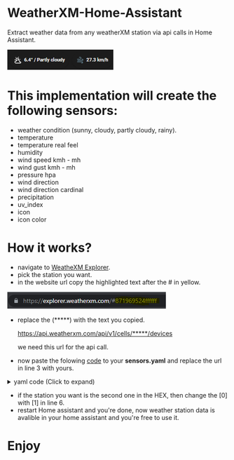 # WeatherXM-Home-Assistant
Extract weather data from any weatherXM station via api calls in Home Assistant.

![Alt text](imgs/ha-img1.png "link")

# This implementation will create the following sensors:
* weather condition (sunny, cloudy, partly cloudy, rainy).
* temperature
* temperature real feel
* humidity
* wind speed kmh - mh
* wind gust kmh - mh
* pressure hpa
* wind direction
* wind direction cardinal
* precipitation
* uv_index
* icon 
* icon color

# How it works?
* navigate to [WeatheXM Explorer](https://explorer.weatherxm.com/).
* pick the station you want.
* in the website url copy the highlighted text after the # in yellow.

![Alt text](imgs/link.png "link")

* replace the (*****) with the text you copied.

  https://api.weatherxm.com/api/v1/cells/*****/devices

  we need this url for the api call.
* now paste the folowing [code](sensors.yaml) to your **sensors.yaml** and replace the url in line 3 with yours.
<details>
  <summary> yaml code (Click to expand)</summary>
  
* paste this code to your **sensors.yaml**
  
  ```
 - platform: rest
  name: "weatherxm_sensor"
  resource: https://api.weatherxm.com/api/v1/cells/*****/devices
  scan_interval: 300
  value_template: "{{ value_json.value }}"
  json_attributes_path: $.[0].current_weather
  json_attributes:
    - temperature
    - feels_like
    - humidity
    - icon  
    - precipitation
    - pressure
    - uv_index
    - wind_direction
    - wind_gust
    - wind_speed

- platform: template
  sensors:
    weatherxm_temperature:
      value_template: "{{ state_attr('sensor.weatherxm_sensor', 'temperature')|round(2)}}"
      device_class: temperature
      unit_of_measurement: "°C"

- platform: template
  sensors:
    weatherxm_feels_like:
      value_template: "{{ state_attr('sensor.weatherxm_sensor', 'feels_like')|round(2)}}"
      device_class: temperature
      unit_of_measurement: "°C"

- platform: template
  sensors:
    weatherxm_humidity:
      value_template: "{{ state_attr('sensor.weatherxm_sensor', 'humidity')|round(2)}}"
      device_class: humidity
      unit_of_measurement: "°%"

- platform: template
  sensors:
    weatherxm_wind_speed_kmh:
      value_template: "{{ (state_attr('sensor.weatherxm_sensor', 'wind_speed') |float * 3.6) |round(2) }}"
      unit_of_measurement: "km/h"

- platform: template
  sensors:
    weatherxm_wind_gust_kmh:
      value_template: "{{ (state_attr('sensor.weatherxm_sensor', 'wind_gust') |float * 3.6) |round(2) }}"
      unit_of_measurement: "km/h"

- platform: template
  sensors:
    weatherxm_wind_speed_mph:
      value_template: "{{ (state_attr('sensor.weatherxm_sensor', 'wind_speed') |float / 1.60934) |round(2) }}"
      unit_of_measurement: "mph"
 
- platform: template
  sensors:
    weatherxm_wind_gust_mph:
      value_template: "{{ (state_attr('sensor.weatherxm_sensor', 'wind_gust') |float / 1.60934) |round(2) }}"
      unit_of_measurement: "mph"
      
- platform: template
  sensors:
    weatherxm_wind_direction:
      value_template: "{{ state_attr('sensor.weatherxm_sensor', 'wind_direction')}}"
      unit_of_measurement: "°"

- platform: template
  sensors:
    weatherxm_pressure_hpa:
      value_template: "{{ state_attr('sensor.weatherxm_sensor', 'pressure')|round(0)}}"
      device_class: pressure
      unit_of_measurement: "°hPa"
      
- platform: template
  sensors:
    weatherxm_wind_direction_cardinal:
      value_template: >
          {% set direction = ['N','NNE','NE','ENE','E','ESE','SE','SSE','S','SSW','SW','WSW','W','WNW','NW','NNW','N'] %}
          {% set degree = states('sensor.weatherxm_wind_direction')|float %}
            {{ direction[((degree+11.25)/22.5)|int] }}

- platform: template
  sensors:
    weatherxm_precipitation:
      value_template: "{{ state_attr('sensor.weatherxm_sensor', 'precipitation')}}"
      device_class: precipitation_intensity
      unit_of_measurement: "mm/h"

- platform: template
  sensors:
    weatherxm_uv_index:
      value_template: "{{ state_attr('sensor.weatherxm_sensor', 'uv_index')}}"
      unit_of_measurement: "UV Index"

- platform: template
  sensors:
    weatherxm_weather_condition:
      value_template: >
          {% set state = state_attr('sensor.weatherxm_sensor', 'icon') %}
          {% if state == 'partly-cloudy-night' %} Partly cloudy
          {% elif state == 'partly-cloudy-day' %} Partly cloudy
          {% elif state == 'cloudy-night' %} Cloudy
          {% elif state == 'cloudy-day' %} Cloudy
          {% elif state == 'sunny' %} Sunny
          {% elif state == 'drizzle' %} Rainy
          {% elif state == 'rainy' %} Rainy
          {% elif state == 'unavailable' %} -
          {% elif state == 'Unavailable' %} -
          {% elif state == 'unknown' %} -
          {% elif state == 'Unknown' %} -
          {% endif %}

- platform: template
  sensors:
    weatherxm_icon:
      friendly_name: 'weatherxm icon'
      value_template: >
          {% set state = state_attr('sensor.weatherxm_sensor', 'icon') %}
          {% if state == 'partly-cloudy-night' %} mdi:weather-night-partly-cloudy
          {% elif state == 'partly-cloudy-day' %} mdi:weather-partly-cloudy
          {% elif state == 'cloudy-night' %} mdi:weather-night-partly-cloudy
          {% elif state == 'cloudy-day' %} mdi:weather-cloudy
          {% elif state == 'sunny' %} mdi:weather-sunny
          {% elif state == 'drizzle' %} mdi:weather-pouring
          {% elif state == 'rainy' %} mdi:weather-pouring
          {% elif state == 'unavailable' %} mdi:reload
          {% elif state == 'Unavailable' %} mdi:reload
          {% elif state == 'unknown' %} mdi:reload
          {% elif state == 'Unknown' %} mdi:reload
          {% endif %}

- platform: template
  sensors:
    weatherxm_icon_color:
      friendly_name: 'weatherxm icon color'
      value_template: >
          {% set state = state_attr('sensor.weatherxm_sensor', 'icon') %}
          {% if state == 'partly-cloudy-night' %} blue-grey
          {% elif state == 'partly-cloudy-day' %} white
          {% elif state == 'cloudy-night' %} blue-grey
          {% elif state == 'cloudy-day' %} white
          {% elif state == 'sunny' %} yellow
          {% elif state == 'drizzle' %} blue
          {% elif state == 'rainy' %} blue
          {% elif state == 'unavailable' %} grey
          {% elif state == 'Unavailable' %} grey
          {% elif state == 'unknown' %} grey
          {% elif state == 'Unknown' %} grey
          {% endif %}
  ```
</details>

* if the station you want is the second one in the HEX, then change the [0] with [1] in line 6.
* restart Home assistant and you're done, now weather station data is avalible in your home assistant and you're free to use it.

# Enjoy

